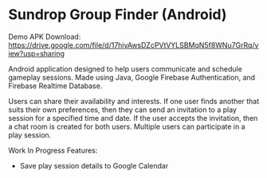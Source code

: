 # Sundrop Group Finder (Android)
Demo APK Download: https://drive.google.com/file/d/17hiyAwsDZcPVtVYLSBMqN5f8WNu7GrRq/view?usp=sharing

Android application designed to help users communicate and schedule gameplay sessions. Made using Java, Google Firebase Authentication, and Firebase Realtime Database.

Users can share their availability and interests. If one user finds another that suits their own preferences, then they can send an invitation to a play session for a specified time and date. If the user accepts the invitation, then a chat room is created for both users. Multiple users can participate in a play session.

Work In Progress Features:

* Save play session details to Google Calendar  
  
